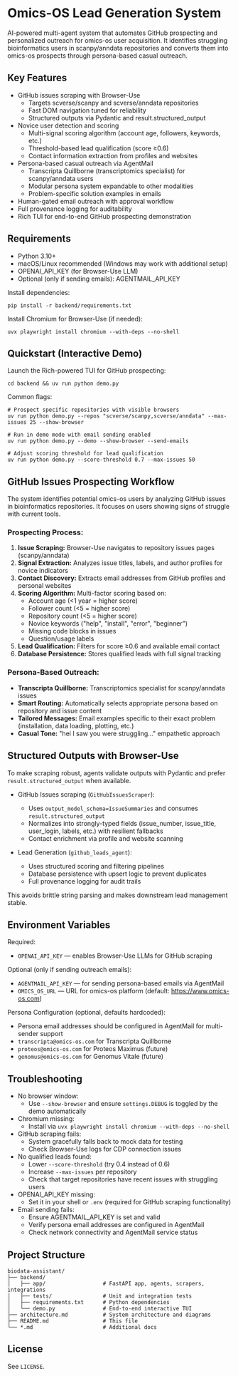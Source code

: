 # Omics-OS Lead Generation System

AI-powered multi-agent system that automates GitHub prospecting and personalized outreach for omics-os user acquisition. It identifies struggling bioinformatics users in scanpy/anndata repositories and converts them into omics-os prospects through persona-based casual outreach.

## Key Features

- GitHub issues scraping with Browser-Use
  - Targets scverse/scanpy and scverse/anndata repositories
  - Fast DOM navigation tuned for reliability
  - Structured outputs via Pydantic and result.structured_output
- Novice user detection and scoring
  - Multi-signal scoring algorithm (account age, followers, keywords, etc.)
  - Threshold-based lead qualification (score ≥0.6)
  - Contact information extraction from profiles and websites
- Persona-based casual outreach via AgentMail
  - Transcripta Quillborne (transcriptomics specialist) for scanpy/anndata users
  - Modular persona system expandable to other modalities
  - Problem-specific solution examples in emails
- Human-gated email outreach with approval workflow
- Full provenance logging for auditability
- Rich TUI for end-to-end GitHub prospecting demonstration

## Requirements

- Python 3.10+
- macOS/Linux recommended (Windows may work with additional setup)
- OPENAI_API_KEY (for Browser-Use LLM)
- Optional (only if sending emails): AGENTMAIL_API_KEY

Install dependencies:
```
pip install -r backend/requirements.txt
```

Install Chromium for Browser-Use (if needed):
```
uvx playwright install chromium --with-deps --no-shell
```

## Quickstart (Interactive Demo)

Launch the Rich-powered TUI for GitHub prospecting:
```
cd backend && uv run python demo.py
```

Common flags:
```
# Prospect specific repositories with visible browsers
uv run python demo.py --repos "scverse/scanpy,scverse/anndata" --max-issues 25 --show-browser

# Run in demo mode with email sending enabled
uv run python demo.py --demo --show-browser --send-emails

# Adjust scoring threshold for lead qualification
uv run python demo.py --score-threshold 0.7 --max-issues 50
```

## GitHub Issues Prospecting Workflow

The system identifies potential omics-os users by analyzing GitHub issues in bioinformatics repositories. It focuses on users showing signs of struggle with current tools.

### Prospecting Process:
1. **Issue Scraping:** Browser-Use navigates to repository issues pages (scanpy/anndata)
2. **Signal Extraction:** Analyzes issue titles, labels, and author profiles for novice indicators
3. **Contact Discovery:** Extracts email addresses from GitHub profiles and personal websites
4. **Scoring Algorithm:** Multi-factor scoring based on:
   - Account age (<1 year = higher score)
   - Follower count (<5 = higher score) 
   - Repository count (<5 = higher score)
   - Novice keywords ("help", "install", "error", "beginner")
   - Missing code blocks in issues
   - Question/usage labels
5. **Lead Qualification:** Filters for score ≥0.6 and available email contact
6. **Database Persistence:** Stores qualified leads with full signal tracking

### Persona-Based Outreach:
- **Transcripta Quillborne:** Transcriptomics specialist for scanpy/anndata issues
- **Smart Routing:** Automatically selects appropriate persona based on repository and issue content
- **Tailored Messages:** Email examples specific to their exact problem (installation, data loading, plotting, etc.)
- **Casual Tone:** "hei I saw you were struggling..." empathetic approach

## Structured Outputs with Browser-Use

To make scraping robust, agents validate outputs with Pydantic and prefer `result.structured_output` when available.

- GitHub Issues scraping (`GitHubIssuesScraper`):
  - Uses `output_model_schema=IssueSummaries` and consumes `result.structured_output`
  - Normalizes into strongly-typed fields (issue_number, issue_title, user_login, labels, etc.) with resilient fallbacks
  - Contact enrichment via profile and website scanning

- Lead Generation (`github_leads_agent`):
  - Uses structured scoring and filtering pipelines
  - Database persistence with upsert logic to prevent duplicates
  - Full provenance logging for audit trails

This avoids brittle string parsing and makes downstream lead management stable.

## Environment Variables

Required:
- `OPENAI_API_KEY` — enables Browser-Use LLMs for GitHub scraping

Optional (only if sending outreach emails):
- `AGENTMAIL_API_KEY` — for sending persona-based emails via AgentMail
- `OMICS_OS_URL` — URL for omics-os platform (default: https://www.omics-os.com)

Persona Configuration (optional, defaults hardcoded):
- Persona email addresses should be configured in AgentMail for multi-sender support
- `transcripta@omics-os.com` for Transcripta Quillborne
- `proteos@omics-os.com` for Proteos Maximus (future)
- `genomus@omics-os.com` for Genomus Vitale (future)

## Troubleshooting

- No browser window:
  - Use `--show-browser` and ensure `settings.DEBUG` is toggled by the demo automatically
- Chromium missing:
  - Install via `uvx playwright install chromium --with-deps --no-shell`
- GitHub scraping fails:
  - System gracefully falls back to mock data for testing
  - Check Browser-Use logs for CDP connection issues
- No qualified leads found:
  - Lower `--score-threshold` (try 0.4 instead of 0.6)
  - Increase `--max-issues` per repository
  - Check that target repositories have recent issues with struggling users
- OPENAI_API_KEY missing:
  - Set it in your shell or `.env` (required for GitHub scraping functionality)
- Email sending fails:
  - Ensure AGENTMAIL_API_KEY is set and valid
  - Verify persona email addresses are configured in AgentMail
  - Check network connectivity and AgentMail service status

## Project Structure

```
biodata-assistant/
├── backend/
│   ├── app/                  # FastAPI app, agents, scrapers, integrations
│   ├── tests/                # Unit and integration tests
│   ├── requirements.txt      # Python dependencies
│   └── demo.py               # End-to-end interactive TUI
├── architecture.md           # System architecture and diagrams
├── README.md                 # This file
└── *.md                      # Additional docs
```

## License

See `LICENSE`.
